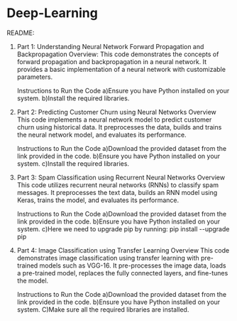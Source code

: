 # Deep-Learning
README:

1) Part 1: Understanding Neural Network Forward Propagation and Backpropagation
    Overview:
    This code demonstrates the concepts of forward propagation and backpropagation in a neural network. It provides a basic implementation of a neural network with customizable parameters.

    Instructions to Run the Code
    a)Ensure you have Python installed on your system.
    b)Install the required libraries.

2) Part 2: Predicting Customer Churn using Neural Networks
   Overview
   This code implements a neural network model to predict customer churn using historical data. It preprocesses the data, builds and trains the neural network model, and evaluates its    	performance.

   Instructions to Run the Code
   a)Download the provided dataset from the link provided in the code.
   b)Ensure you have Python installed on your system.
   c)Install the required libraries.

3) Part 3: Spam Classification using Recurrent Neural Networks
  Overview
  This code utilizes recurrent neural networks (RNNs) to classify spam messages. It preprocesses the text data, builds an RNN model using Keras, trains the model, and evaluates its  	performance.

   Instructions to Run the Code
  a)Download the provided dataset from the link provided in the code.
  b)Ensure you have Python installed on your system.
  c)Here we need to upgrade pip by running: pip install --upgrade pip

4) Part 4: Image Classification using Transfer Learning
  Overview
  This code demonstrates image classification using transfer learning with pre-trained models such as VGG-16. It pre-processes the image data, loads a pre-trained model, replaces the fully 	connected layers, and fine-tunes the model.

   Instructions to Run the Code
  a)Download the provided dataset from the link provided in the code.
  b)Ensure you have Python installed on your system.
  C)Make sure all the required libraries are installed. 
